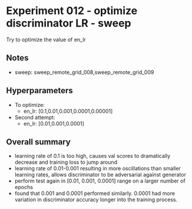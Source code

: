 # Experiment 012 - optimize discriminator LR - sweep
Try to optimize the value of en_lr

## Notes
- sweep: sweep_remote_grid_008,sweep_remote_grid_009

## Hyperparameters
- To optimize:
	- en_lr: [0.1,0.01,0.001,0.0001,0.00001]
- Second attempt:
	- en_lr: [0.01,0.001,0.0001]




## Overall summary
- learning rate of 0.1 is too high, causes val scores to dramatically decrease and training loss to jump around
- learning rate of 0.01-0.001 resulting in more oscillations than smaller learning rates, allows discriminator to be adversarial against generator
- perform test again in [0.01, 0.001, 0.0001] range on a larger number of epochs
- found that 0.001 and 0.0001 performed similarly. 0.0001 had more variation in discriminator accuracy longer into the training process.